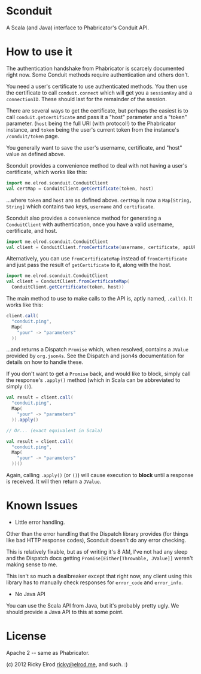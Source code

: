 # Sconduit

A Scala (and Java) interface to Phabricator's Conduit API.

# How to use it

The authentication handshake from Phabricator is scarcely documented right now.
Some Conduit methods require authentication and others don't.

You need a user's certificate to use authenticated methods. You then use the
certificate to call `conduit.connect` which will get you a `sessionKey` and a
`connectionID`. These should last for the remainder of the session.

There are several ways to get the certificate, but perhaps the easiest is to
call `conduit.getcertificate` and pass it a "host" parameter and a "token"
parameter. (`host` being the full URI (with protocol!) to the Phabricator
instance, and `token` being the user's current token from the instance's
`/conduit/token` page.

You generally want to save the user's username, certificate, and "host" value as
defined above.

Sconduit provides a convenience method to deal with not having a user's
certificate, which works like this:

```scala
import me.elrod.sconduit.ConduitClient
val certMap = ConduitClient.getCertificate(token, host)
```

...where `token` and `host` are as defined above. `certMap` is now a
`Map[String, String]` which contains two keys, `username` and `certificate`.

Sconduit also provides a convenience method for generating a `ConduitClient` with
authentication, once you have a valid username, certificate, and host.

```scala
import me.elrod.sconduit.ConduitClient
val client = ConduitClient.fromCertificate(username, certificate, apiURL)
```

Alternatively, you can use `fromCertificateMap` instead of `fromCertificate` and
just pass the result of `getCertificate` to it, along with the host.

```scala
import me.elrod.sconduit.ConduitClient
val client = ConduitClient.fromCertificateMap(
  ConduitClient.getCertificate(token, host))
```

The main method to use to make calls to the API is, aptly named, `.call()`.
It works like this:

```scala
client.call(
  "conduit.ping",
  Map(
    "your" -> "parameters"
  ))
```

...and returns a Dispatch `Promise` which, when resolved, contains a `JValue`
provided by `org.json4s`. See the Dispatch and json4s documentation for details
on how to handle these.

If you don't want to get a `Promise` back, and would like to block, simply call
the response's `.apply()` method (which in Scala can be abbreviated to simply
`()`).

```scala
val result = client.call(
  "conduit.ping",
  Map(
    "your" -> "parameters"
  )).apply()

// Or... (exact equivalent in Scala)

val result = client.call(
  "conduit.ping",
  Map(
    "your" -> "parameters"
  ))()
```

Again, calling `.apply()` (or `()`) will cause execution to **block** until a
response is received. It will then return a `JValue`.

# Known Issues

* Little error handling.

Other than the error handling that the Dispatch library provides (for things
like bad HTTP response codes), Sconduit doesn't do any error checking.

This is relatively fixable, but as of writing it's 8 AM, I've not had any sleep
and the Dispatch docs getting `Promise[Either[Throwable, JValue]]` weren't making
sense to me.

This isn't so much a dealbreaker except that right now, any client using this
library has to manually check responses for `error_code` and `error_info`.

* No Java API

You can use the Scala API from Java, but it's probably pretty ugly. We should
provide a Java API to this at some point.

# License

Apache 2 -- same as Phabricator.

(c) 2012 Ricky Elrod <ricky@elrod.me>, and such. :)